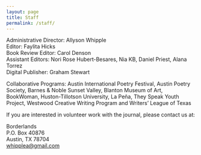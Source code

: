 ```yaml
---
layout: page
title: Staff
permalink: /staff/
---
```

Administrative Director: Allyson Whipple  
Editor: Faylita Hicks  
Book Review Editor: Carol Denson   
Assistant Editors: Nori Rose Hubert-Besares, Nia KB, Daniel Priest, Alana Torrez  
Digital Publisher: Graham Stewart  

Collaborative Programs: Austin International Poetry Festival, Austin Poetry Society, Barnes & Noble Sunset Valley, Blanton Museum of Art, BookWoman, Huston-Tillotson University, La Peña, They Speak Youth Project, Westwood Creative Writing Program and Writers’ League of Texas  

If you are interested in volunteer work with the journal, please contact us at:  

Borderlands  
P.O. Box 40876  
Austin, TX 78704  
whipplea@gmail.com  